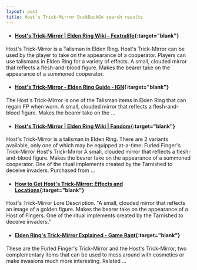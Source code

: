 ```yaml
---
layout: post
title: Host's Trick-Mirror DuckDuckGo search results
---
```

* #### [Host's Trick-Mirror | Elden Ring Wiki - Fextralife](https://eldenring.wiki.fextralife.com/Host's+Trick-Mirror){:target="blank"}
Host's Trick-Mirror is a Talisman in Elden Ring. Host's Trick-Mirror can be used by the player to take on the appearance of a cooperator. Players can use talismans in Elden Ring for a variety of effects. A small, clouded mirror that reflects a flesh-and-blood figure. Makes the bearer take on the appearance of a summoned cooperator.
* #### [Host's Trick-Mirror - Elden Ring Guide - IGN](https://www.ign.com/wikis/elden-ring/Host's_Trick-Mirror){:target="blank"}
The Host's Trick-Mirror is one of the Talisman items in Elden Ring that can regain FP when worn. A small, clouded mirror that reflects a flesh-and-blood figure. Makes the bearer take on the ...
* #### [Host's Trick-Mirror | Elden Ring Wiki | Fandom](https://eldenring.fandom.com/wiki/Host's_Trick-Mirror){:target="blank"}
Host's Trick-Mirror is a talisman in Elden Ring. There are 2 variants available, only one of which may be equipped at-a-time: Furled Finger's Trick-Mirror Host's Trick-Mirror A small, clouded mirror that reflects a flesh-and-blood figure. Makes the bearer take on the appearance of a summoned cooperator. One of the ritual implements created by the Tarnished to deceive invaders. Purchased from ...
* #### [How to Get Host's Trick-Mirror: Effects and Locations](https://game8.co/games/Elden-Ring/archives/369073){:target="blank"}
Host's Trick-Mirror Lore Description. "A small, clouded mirror that reflects an image of a golden figure. Makes the bearer take on the appearance of a Host of Fingers. One of the ritual implements created by the Tarnished to deceive invaders."
* #### [Elden Ring's Trick-Mirror Explained - Game Rant](https://gamerant.com/elden-rings-trick-mirror-how-to-get-effect-multiplayer-talisman-good-bad/){:target="blank"}
These are the Furled Finger's Trick-Mirror and the Host's Trick-Mirror, two complementary items that can be used to mess around with cosmetics or make invasions much more interesting. Related ...
